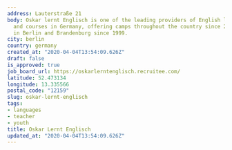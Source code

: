 ```yaml
---
address: Lauterstraße 21
body: Oskar lernt Englisch is one of the leading providers of English language camps
  and courses in Germany, offering camps throughout the country since 2004, and courses
  in Berlin and Brandenburg since 1999.
city: berlin
country: germany
created_at: "2020-04-04T13:54:09.626Z"
draft: false
is_approved: true
job_board_url: https://oskarlerntenglisch.recruitee.com/
latitude: 52.473134
longitude: 13.335566
postal_code: "12159"
slug: oskar-lernt-englisch
tags:
- languages
- teacher
- youth
title: Oskar Lernt Englisch
updated_at: "2020-04-04T13:54:09.626Z"
---
```

